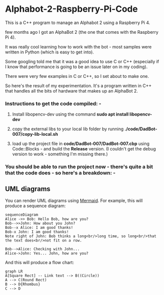 # Alphabot-2-Raspberry-Pi-Code

This is a C++ program to manage an Alphabot 2 using a Raspberry Pi 4.

few months ago I got an AlphaBot 2 (the one that comes with the Raspberry Pi 4).

It was really cool learning how to work with the bot - most samples were written in Python (which is easy to get into).

Some googling told me that it was a good idea to use C or C++ (especially if I know that performance is going to be an issue later on in my coding).

There were very few examples in C or C++, so I set about to make one.

So here's the result of my experimentation. It's a program written in C++ that handles all the bits of hardware that makes up an AlphaBot 2.



### Instructions to get the code compiled: -
1. Install libopencv-dev using the command
  **sudo apt install libopencv-dev**
  
2. copy the external libs to your local lib folder by running
  **./code/DadBot-007/copy-lib-local.sh**

3. load up the project file in **code/DadBot-007/DadBot-007.cbp** using Code::Blocks - and build the **Release** version.
  (I couldn't get the debug version to work - something I'm missing there.)


### You should be able to run the project now - there's quite a bit that the code does - so here's a breakdown: -


## UML diagrams

You can render UML diagrams using [Mermaid](https://mermaidjs.github.io/). For example, this will produce a sequence diagram:

```mermaid
sequenceDiagram
Alice ->> Bob: Hello Bob, how are you?
Bob-->>John: How about you John?
Bob--x Alice: I am good thanks!
Bob-x John: I am good thanks!
Note right of John: Bob thinks a long<br/>long time, so long<br/>that the text does<br/>not fit on a row.

Bob-->Alice: Checking with John...
Alice->John: Yes... John, how are you?
```

And this will produce a flow chart:

```mermaid
graph LR
A[Square Rect] -- Link text --> B((Circle))
A --> C(Round Rect)
B --> D{Rhombus}
C --> D
```
